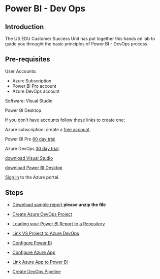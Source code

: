 # Power BI - Dev Ops

## Introduction

The US EDU Customer Success Unit has put together this hands on lab to guide you throught the basic principles of Power BI - DevOps process.

## Pre-requisites

User Accounts:

- Azure Subscription
- Power BI Pro account
- Azure DevOps account

Software:
Visual Studio

Power BI Desktop

If you don't have accounts follow these links to create one:

Azure subscription: create a [free account].

Power BI Pro [60 day trial].

Azure DevOps [30 day trial].

[download Visual Studio]

[download Power BI Desktop]

[Sign in] to the Azure portal.

## Steps

- [Download sample report] **please unzip the file**
- [Create Azure DevOps Project]
- [Loading your Power BI Report to a Repository]
- [Link VS Project to Azure DevOps]
- [Configure Power Bi]
- [Configure Azure App]
- [Link Azure App to Power Bi]
- [Create DevOps Pipeline]
  
  [Create Azure DevOps Project]:<https://github.com/Microsoft-USEduAzure/workshops/tree/master/powerbi-devops/1-CreateAzureDevOpsProject/>
  [Loading your Power BI Report to a Repository]:<https://github.com/Microsoft-USEduAzure/workshops/tree/master/powerbi-devops/2-CreateVisualStudioProject/>
  [Link VS Project to Azure DevOps]:<https://github.com/Microsoft-USEduAzure/workshops/tree/master/powerbi-devops/3-LinkVStoDevOps/>
  [Configure Power Bi]:<https://github.com/Microsoft-USEduAzure/workshops/tree/master/powerbi-devops/4-ConfigurePowerBi/>
  [Configure Azure App]:<https://github.com/Microsoft-USEduAzure/workshops/tree/master/powerbi-devops/5-ConfigureAppOnAzure/>
  [Link Azure App to Power Bi]:<https://github.com/Microsoft-USEduAzure/workshops/tree/master/powerbi-devops/6-LinkAppToPowerBi/>
  [Create DevOps Pipeline]:<https://github.com/Microsoft-USEduAzure/workshops/tree/master/powerbi-devops/7-CreateDevOpsPipeline/>
  
  [free account]:<https://azure.microsoft.com/en-us/free/?WT.mc_id=A261C142F>
  [Sign in]:<https://portal.azure.com/>
  [60 day trial]:https://signup.microsoft.com/signup?sku=a403ebcc-fae0-4ca2-8c8c-7a907fd6c235&email&ru=https%3A%2F%2Fapp.powerbi.com%3Fpbi_source%3Dweb%26redirectedFromSignup%3D1%26noSignUpCheck%3D1
  [30 day trial]:https://azure.microsoft.com/en-us/services/devops/
  [download visual studio]:https://visualstudio.microsoft.com/vs/whatsnew/
  [download Power BI Desktop]:https://www.microsoft.com/en-us/download/details.aspx?id=45331
  [Download sample report]:https://github.com/Microsoft-USEduAzure/workshops/blob/master/powerbi-devops/sourcefiles/dev_IPEDS%20EnrollmentTrends.zip
